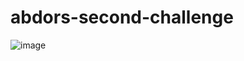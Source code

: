 # abdors-second-challenge
![image](https://user-images.githubusercontent.com/59208992/226448467-080256a1-291a-42b3-9aad-f788ff6bff06.png)
